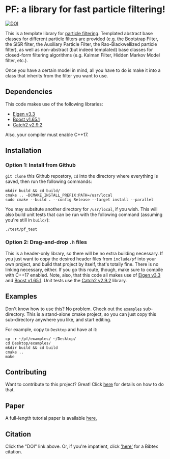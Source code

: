 # PF: a library for fast particle filtering!

[![DOI](https://zenodo.org/badge/130237492.svg)](https://zenodo.org/badge/latestdoi/130237492)

This is a template library for [particle filtering](https://en.wikipedia.org/wiki/Particle_filter). Templated abstract base classes for different particle filters are provided (e.g. the Bootstrap Filter, the SISR filter, the Auxiliary Particle Filter, the Rao-Blackwellized particle filter), as well as non-abstract (but indeed templated) base classes for closed-form filtering algorithms (e.g. Kalman Filter, Hidden Markov Model filter, etc.). 

Once you have a certain model in mind, all you have to do is make it into a class that inherits from the filter you want to use.

## Dependencies

This code makes use of the following libraries: 

- [Eigen v3.3](http://eigen.tuxfamily.org/) 
- [Boost v1.65.1](https://www.boost.org/)
- [Catch2 v2.9.2](https://github.com/catchorg/Catch2) 

Also, your compiler must enable C++17. 

## Installation

### Option 1: Install from Github

`git clone` this Github repostory, `cd` into the directory where everything is saved, then run the following commands:

    mkdir build && cd build/
    cmake .. -DCMAKE_INSTALL_PREFIX:PATH=/usr/local
    sudo cmake --build . --config Release --target install --parallel

You may subsitute another directory for `/usr/local`, if you wish. This will also build unit tests that can be run with the following command (assuming you're still in `build/`):

    ./test/pf_test


### Option 2: Drag-and-drop `.h` files

This is a header-only library, so there will be no extra building necessary. If you just want to copy the desired header files from `include/pf` into your own project, and build that project by itself, that's totally fine. There is no linking necessary, either. If you go this route, though, make sure to compile with C++17 enabled. Note, also, that this code all makes use of [Eigen v3.3](http://eigen.tuxfamily.org/) and [Boost v1.65.1](https://www.boost.org/). Unit tests use the [Catch2 v2.9.2](https://github.com/catchorg/Catch2) library.


## Examples

Don't know how to use this? No problem. Check out the [`examples`](https://github.com/tbrown122387/pf/tree/master/examples) sub-directory. This is a stand-alone cmake project, so you can just copy this sub-directory anywhere you like, and start editing.

For example, copy to `Desktop` and have at it:

    cp -r ~/pf/examples/ ~/Desktop/
    cd Desktop/examples/
    mkdir build && cd build
    cmake ..
    make

## Contributing

Want to contribute to this project? Great! Click [here](CONTRIBUTING.md) for details on how to do that.

## Paper

A full-length tutorial paper is available [here.](https://arxiv.org/abs/2001.10451)

## Citation

Click the "DOI" link above. Or, if you're impatient, click ['here'](https://zenodo.org/record/2633289/export/hx) for a Bibtex citation.


